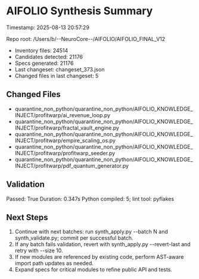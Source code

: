# AIFOLIO Synthesis Summary

Timestamp: 2025-08-13 20:57:29

Repo root: /Users/b/--NeuroCore--/AIFOLIO/AIFOLIO_FINAL_V12


- Inventory files: 24514
- Candidates detected: 21176
- Specs generated: 21176
- Last changeset: changeset_373.json
- Changed files in last changeset: 5

## Changed Files

- quarantine_non_python/quarantine_non_python/AIFOLIO_KNOWLEDGE_INJECT/profitwarp/ai_revenue_loop.py
- quarantine_non_python/quarantine_non_python/AIFOLIO_KNOWLEDGE_INJECT/profitwarp/fractal_vault_engine.py
- quarantine_non_python/quarantine_non_python/AIFOLIO_KNOWLEDGE_INJECT/profitwarp/empire_scaling_os.py
- quarantine_non_python/quarantine_non_python/AIFOLIO_KNOWLEDGE_INJECT/profitwarp/profitwarp_seeder.py
- quarantine_non_python/quarantine_non_python/AIFOLIO_KNOWLEDGE_INJECT/profitwarp/pdf_quantum_generator.py

## Validation

Passed: True
Duration: 0.347s
Python compiled: 5; lint tool: pyflakes

## Next Steps

1. Continue with next batches: run synth_apply.py --batch N and synth_validate.py; commit per successful batch.
2. If any batch fails validation, revert with synth_apply.py --revert-last and retry with --size 10.
3. If new modules are referenced by existing code, perform AST-aware import path updates as needed.
4. Expand specs for critical modules to refine public API and tests.
